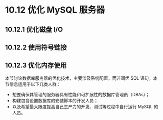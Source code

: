 # 10.12 优化 MySQL 服务器

## 10.12.1 优化磁盘 I/O
## 10.12.2 使用符号链接
## 10.12.3 优化内存使用

本节讨论数据库服务器的优化技术，主要涉及系统配置，而非调优 SQL 语句。本节信息适用于以下几类人群：

- 想要确保其管理的服务器具有性能和可扩展性的数据库管理员（DBAs）；
- 构建包含设置数据库的安装脚本的开发人员；
- 以及希望最大限度提高自己生产力的开发、测试等过程中自行运行 MySQL 的人员。